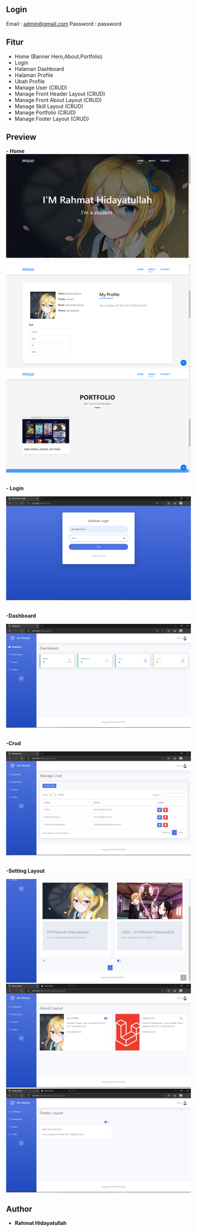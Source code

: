 ## Login
Email : admin@gmail.com
Password : password

## Fitur
- Home (Banner Hero,About,Portfolio) 
- Login
- Halaman Dashboard
- Halaman Profile
- Ubah Profile
- Manage User (CRUD)
- Manage Front Header Layout (CRUD)
- Manage Front About Layout (CRUD)
- Manage Skill Layout (CRUD)
- Manage Portfolio (CRUD)
- Manage Footer Layout (CRUD)


## Preview

<b>- Home<b>
<a href="https://github.com/rahmathidayat9/readme-images/blob/master/simple-portfolio/Screenshot%20(782).png?raw=true">
<img src="https://github.com/rahmathidayat9/readme-images/blob/master/simple-portfolio/Screenshot%20(782).png?raw=true">
</a>

<a href="https://github.com/rahmathidayat9/readme-images/blob/master/simple-portfolio/Screenshot%20(783).png?raw=true">
<img src="https://github.com/rahmathidayat9/readme-images/blob/master/simple-portfolio/Screenshot%20(783).png?raw=true">
</a>

<a href="https://github.com/rahmathidayat9/readme-images/blob/master/simple-portfolio/Screenshot%20(784).png?raw=true">
<img src="https://github.com/rahmathidayat9/readme-images/blob/master/simple-portfolio/Screenshot%20(784).png?raw=true">
</a>
<br><br>

<b>- Login<b>

<a href="https://github.com/rahmathidayat9/readme-images/blob/master/simple-portfolio/Screenshot%20(786).png?raw=true">
	<img src="https://github.com/rahmathidayat9/readme-images/blob/master/simple-portfolio/Screenshot%20(786).png?raw=true">
</a>
<br><br>

<b>-Dashboard<b>

<a href="https://github.com/rahmathidayat9/readme-images/blob/master/simple-portfolio/Screenshot%20(787).png?raw=true">
	<img src="https://github.com/rahmathidayat9/readme-images/blob/master/simple-portfolio/Screenshot%20(787).png?raw=true">
</a>
<br><br>

<b>-Crud<b>

<a href="https://github.com/rahmathidayat9/readme-images/blob/master/simple-portfolio/Screenshot%20(788).png?raw=true">
	<img src="https://github.com/rahmathidayat9/readme-images/blob/master/simple-portfolio/Screenshot%20(788).png?raw=true">
</a>
<br><br>

<b>-Setting Layout<b>

<a href="https://github.com/rahmathidayat9/readme-images/blob/master/simple-portfolio/Screenshot%20(794).png?raw=true">
	<img src="https://github.com/rahmathidayat9/readme-images/blob/master/simple-portfolio/Screenshot%20(794).png?raw=true">
</a>

<a href="https://github.com/rahmathidayat9/readme-images/blob/master/simple-portfolio/Screenshot%20(796).png?raw=true">
	<img src="https://github.com/rahmathidayat9/readme-images/blob/master/simple-portfolio/Screenshot%20(796).png?raw=true">
</a>

<a href="https://github.com/rahmathidayat9/readme-images/blob/master/simple-portfolio/Screenshot%20(797).png?raw=true">
	<img src="https://github.com/rahmathidayat9/readme-images/blob/master/simple-portfolio/Screenshot%20(797).png?raw=true">
</a>

## Author
- Rahmat Hidayatullah
